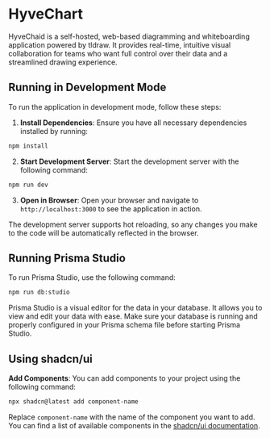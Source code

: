 # HyveChart

HyveChaid is a self-hosted, web-based diagramming and whiteboarding application powered by tldraw. It provides real-time, intuitive visual collaboration for teams who want full control over their data and a streamlined drawing experience.

## Running in Development Mode

To run the application in development mode, follow these steps:

1. **Install Dependencies**: Ensure you have all necessary dependencies installed by running:

```bash
npm install
```

2. **Start Development Server**: Start the development server with the following command:

```bash
npm run dev
```

3. **Open in Browser**: Open your browser and navigate to `http://localhost:3000` to see the application in action.

The development server supports hot reloading, so any changes you make to the code will be automatically reflected in the browser.

## Running Prisma Studio

To run Prisma Studio, use the following command:

```bash
npm run db:studio
```

Prisma Studio is a visual editor for the data in your database. It allows you to view and edit your data with ease. Make sure your database is running and properly configured in your Prisma schema file before starting Prisma Studio.

## Using shadcn/ui

**Add Components**: You can add components to your project using the following command:

```bash
npx shadcn@latest add component-name
```

Replace `component-name` with the name of the component you want to add. You can find a list of available components in the [shadcn/ui documentation](https://ui.shadcn.com/docs/components).
